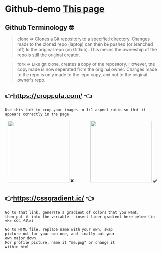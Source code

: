 ﻿# Github-demo [This page](https://sarang-r-119.github.io/Github-Workshop-Demo/)
 
 ## Github Terminology 🤓
 
 > clone => Clones a Git repository to a specified directory. Changes made to the cloned repo (laptop)
 >              can then be pushed (or branched off) to the original repo (on Github). This means the ownership
 >              of the repo is still the original creator.
 
 > fork => Like git clone, creates a copy of the repository. However, the copy made is now seperated
 >         from the original owner. Changes made to the repo is only made to the repo copy, and not
 >         to the original owner's repo.   

## 👉https://croppola.com/ 👈
    Use this link to crop your images to 1:1 aspect ratio so that it appears correctly in the page

<p align="center">
<img src="https://i.ibb.co/mTtZJNy/DSC00002-02.jpg" width="200px"> ❌
&nbsp;&nbsp;&nbsp;&nbsp;&nbsp;&nbsp;&nbsp;&nbsp;&nbsp;&nbsp;&nbsp;&nbsp;
<img src="https://i.ibb.co/fM42M2d/DSC00002-02-Cropped.jpg" width="200px" margin> ✔️
</p>
 
## 👉https://cssgradient.io/ 👈
    Go to that link, generate a gradient of colors that you want, 
    then put it into the variable --insert-liner-gradient-here below (in the CSS file)

    Go to HTML file, replace name with your own, swap
    picture out for your own one, and finally put your
    own major down
    For profile picture, name it "me.png" or change it
    within html
